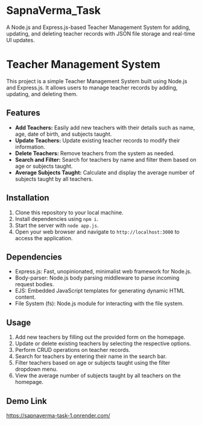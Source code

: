 # SapnaVerma_Task
A Node.js and Express.js-based Teacher Management System for adding, updating, and deleting teacher records with JSON file storage and real-time UI updates.

# Teacher Management System

This project is a simple Teacher Management System built using Node.js and Express.js. It allows users to manage teacher records by adding, updating, and deleting them.

## Features

- **Add Teachers:** Easily add new teachers with their details such as name, age, date of birth, and subjects taught.
- **Update Teachers:** Update existing teacher records to modify their information.
- **Delete Teachers:** Remove teachers from the system as needed.
- **Search and Filter:** Search for teachers by name and filter them based on age or subjects taught.
- **Average Subjects Taught:** Calculate and display the average number of subjects taught by all teachers.

## Installation

1. Clone this repository to your local machine.
2. Install dependencies using `npm i`.
3. Start the server with `node app.js`.
4. Open your web browser and navigate to `http://localhost:3000` to access the application.

## Dependencies

- Express.js: Fast, unopinionated, minimalist web framework for Node.js.
- Body-parser: Node.js body parsing middleware to parse incoming request bodies.
- EJS: Embedded JavaScript templates for generating dynamic HTML content.
- File System (fs): Node.js module for interacting with the file system.

## Usage

1. Add new teachers by filling out the provided form on the homepage.
2. Update or delete existing teachers by selecting the respective options.
3. Perform CRUD operations on teacher records.
4. Search for teachers by entering their name in the search bar.
5. Filter teachers based on age or subjects taught using the filter dropdown menu.
6. View the average number of subjects taught by all teachers on the homepage.

## Demo Link
https://sapnaverma-task-1.onrender.com/

